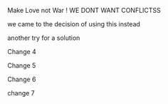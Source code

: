 Make Love not War !
WE DONT WANT CONFLICTSS

we came to the decision of using this instead

another try for a solution

Change 4

Change 5

Change 6

change 7
